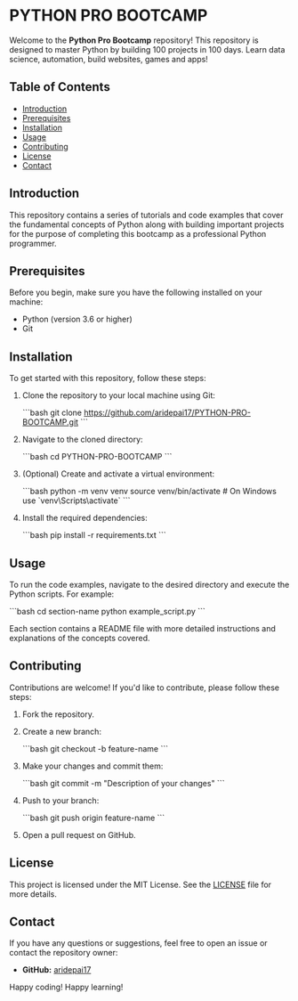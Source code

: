 # PYTHON PRO BOOTCAMP

Welcome to the **Python Pro Bootcamp** repository! This repository is designed to master Python by building 100 projects in 100 days.
Learn data science, automation, build websites, games and apps!

## Table of Contents

- [Introduction](#introduction)
- [Prerequisites](#prerequisites)
- [Installation](#installation)
- [Usage](#usage)
- [Contributing](#contributing)
- [License](#license)
- [Contact](#contact)

## Introduction

This repository contains a series of tutorials and code examples that cover the fundamental concepts of Python along with building important projects for
the purpose of completing this bootcamp as a professional Python programmer.

## Prerequisites

Before you begin, make sure you have the following installed on your machine:

- Python (version 3.6 or higher)
- Git

## Installation

To get started with this repository, follow these steps:

1. Clone the repository to your local machine using Git:

   \`\`\`bash
   git clone https://github.com/aridepai17/PYTHON-PRO-BOOTCAMP.git
   \`\`\`

2. Navigate to the cloned directory:

   \`\`\`bash
   cd PYTHON-PRO-BOOTCAMP
   \`\`\`

3. (Optional) Create and activate a virtual environment:

   \`\`\`bash
   python -m venv venv
   source venv/bin/activate  # On Windows use \`venv\\Scripts\\activate\`
   \`\`\`

4. Install the required dependencies:

   \`\`\`bash
   pip install -r requirements.txt
   \`\`\`

## Usage

To run the code examples, navigate to the desired directory and execute the Python scripts. For example:

\`\`\`bash
cd section-name
python example_script.py
\`\`\`

Each section contains a README file with more detailed instructions and explanations of the concepts covered.

## Contributing

Contributions are welcome! If you'd like to contribute, please follow these steps:

1. Fork the repository.
2. Create a new branch:

   \`\`\`bash
   git checkout -b feature-name
   \`\`\`

3. Make your changes and commit them:

   \`\`\`bash
   git commit -m \"Description of your changes\"
   \`\`\`

4. Push to your branch:

   \`\`\`bash
   git push origin feature-name
   \`\`\`

5. Open a pull request on GitHub.

## License

This project is licensed under the MIT License. See the [LICENSE](LICENSE) file for more details.

## Contact

If you have any questions or suggestions, feel free to open an issue or contact the repository owner:

- **GitHub:** [aridepai17](https://github.com/aridepai17)

Happy coding!
Happy learning!
